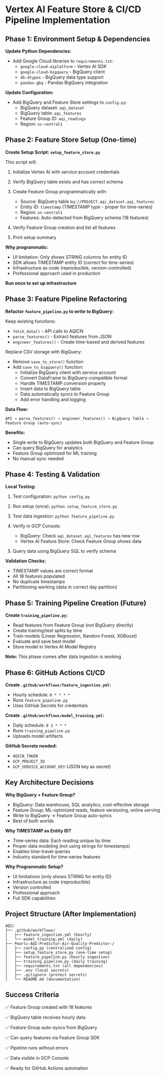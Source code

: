 # Vertex AI Feature Store & CI/CD Pipeline Implementation

## Phase 1: Environment Setup & Dependencies

**Update Python Dependencies:**

- Add Google Cloud libraries to `requirements.txt`:
  - `google-cloud-aiplatform` - Vertex AI SDK
  - `google-cloud-bigquery` - BigQuery client
  - `db-dtypes` - BigQuery data type support
  - `pandas-gbq` - Pandas BigQuery integration

**Update Configuration:**

- Add BigQuery and Feature Store settings to `config.py`:
  - BigQuery dataset: `aqi_dataset`
  - BigQuery table: `aqi_features`
  - Feature Group ID: `aqi_readings`
  - Region: `us-central1`

## Phase 2: Feature Store Setup (One-time)

**Create Setup Script: `setup_feature_store.py`**

This script will:

1. Initialize Vertex AI with service account credentials
2. Verify BigQuery table exists and has correct schema
3. Create Feature Group programmatically with:

   - Source: BigQuery table `bq://PROJECT.aqi_dataset.aqi_features`
   - Entity ID: `timestamp` (TIMESTAMP type - proper for time-series)
   - Region: `us-central1`
   - Features: Auto-detected from BigQuery schema (18 features)

4. Verify Feature Group creation and list all features
5. Print setup summary

**Why programmatic:**

- UI limitation: Only shows STRING columns for entity ID
- SDK allows TIMESTAMP entity ID (correct for time-series)
- Infrastructure as code (reproducible, version-controlled)
- Professional approach used in production

**Run once to set up infrastructure**

## Phase 3: Feature Pipeline Refactoring

**Refactor `feature_pipeline.py` to write to BigQuery:**

Keep existing functions:

- `fetch_data()` - API calls to AQICN
- `parse_features()` - Extract features from JSON
- `engineer_features()` - Create time-based and derived features

Replace CSV storage with BigQuery:

- Remove `save_to_store()` function
- Add `save_to_bigquery()` function:
  - Initialize BigQuery client with service account
  - Convert DataFrame to BigQuery-compatible format
  - Handle TIMESTAMP conversion properly
  - Insert data to BigQuery table
  - Data automatically syncs to Feature Group
  - Add error handling and logging

**Data Flow:**

```
API → parse_features() → engineer_features() → BigQuery Table → Feature Group (auto-sync)
```

**Benefits:**

- Single write to BigQuery updates both BigQuery and Feature Group
- Can query BigQuery for analytics
- Feature Group optimized for ML training
- No manual sync needed

## Phase 4: Testing & Validation

**Local Testing:**

1. Test configuration: `python config.py`
2. Run setup (once): `python setup_feature_store.py`
3. Test data ingestion: `python feature_pipeline.py`
4. Verify in GCP Console:

   - BigQuery: Check `aqi_dataset.aqi_features` has new row
   - Vertex AI Feature Store: Check Feature Group shows data

5. Query data using BigQuery SQL to verify schema

**Validation Checks:**

- TIMESTAMP values are correct format
- All 18 features populated
- No duplicate timestamps
- Partitioning working (data in correct day partition)

## Phase 5: Training Pipeline Creation (Future)

**Create `training_pipeline.py`:**

- Read features from Feature Group (not BigQuery directly)
- Create training/test splits by time
- Train models (Linear Regression, Random Forest, XGBoost)
- Evaluate and save best model
- Store model in Vertex AI Model Registry

**Note:** This phase comes after data ingestion is working

## Phase 6: GitHub Actions CI/CD

**Create `.github/workflows/feature_ingestion.yml`:**

- Hourly schedule: `0 * * * *`
- Runs `feature_pipeline.py`
- Uses GitHub Secrets for credentials

**Create `.github/workflows/model_training.yml`:**

- Daily schedule: `0 2 * * *`
- Runs `training_pipeline.py`
- Uploads model artifacts

**GitHub Secrets needed:**

- `AQICN_TOKEN`
- `GCP_PROJECT_ID`
- `GCP_SERVICE_ACCOUNT_KEY` (JSON key as secret)

## Key Architecture Decisions

**Why BigQuery + Feature Group?**

- BigQuery: Data warehouse, SQL analytics, cost-effective storage
- Feature Group: ML-optimized reads, feature versioning, online serving
- Write to BigQuery → Feature Group auto-syncs
- Best of both worlds

**Why TIMESTAMP as Entity ID?**

- Time-series data: Each reading unique by time
- Proper data modeling (not using strings for timestamps)
- Enables time-travel queries
- Industry standard for time-series features

**Why Programmatic Setup?**

- UI limitations (only shows STRING for entity ID)
- Infrastructure as code (reproducible)
- Version controlled
- Professional approach
- Full SDK capabilities

## Project Structure (After Implementation)

```
AQI/
├── .github/workflows/
│   ├── feature_ingestion.yml (hourly)
│   └── model_training.yml (daily)
├── Pearls-AQI-Predictor-Air-Quality-Predictor-/
│   ├── config.py (centralized config)
│   ├── setup_feature_store.py (one-time setup)
│   ├── feature_pipeline.py (hourly ingestion)
│   ├── training_pipeline.py (daily training)
│   ├── requirements.txt (all dependencies)
│   ├── .env (local secrets)
│   ├── .gitignore (protect secrets)
│   └── README.md (documentation)
```

## Success Criteria

✅ Feature Group created with 18 features

✅ BigQuery table receives hourly data

✅ Feature Group auto-syncs from BigQuery

✅ Can query features via Feature Group SDK

✅ Pipeline runs without errors

✅ Data visible in GCP Console

✅ Ready for GitHub Actions automation